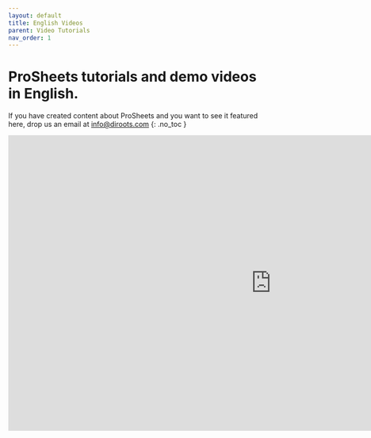 ```yaml
---
layout: default
title: English Videos
parent: Video Tutorials
nav_order: 1
---
```


# ProSheets tutorials and demo videos in English.
If you have created content about ProSheets and you want to see it featured here, drop us an email at info@diroots.com
{: .no_toc }

<iframe title="Revit to PDF with custom filename | ProSheets Revit Plugin" width="1060" height="596" src="https://www.youtube.com/embed/WBp7NR5tw_g?feature=oembed" frameborder="0" allow="accelerometer; autoplay; clipboard-write; encrypted-media; gyroscope; picture-in-picture" allowfullscreen></iframe>

